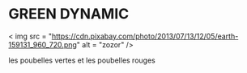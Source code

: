 # GREEN DYNAMIC
< img src = "https://cdn.pixabay.com/photo/2013/07/13/12/05/earth-159131_960_720.png" alt = "zozor" /> 
 



les poubelles vertes et les poubelles rouges 

##
